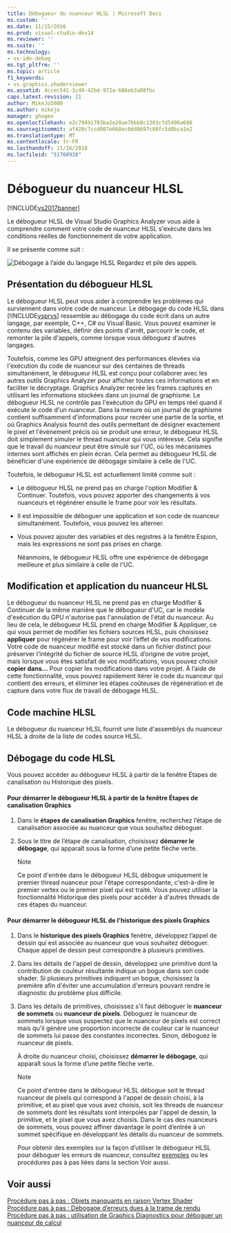 ```yaml
---
title: Débogueur du nuanceur HLSL | Microsoft Docs
ms.custom: ''
ms.date: 11/15/2016
ms.prod: visual-studio-dev14
ms.reviewer: ''
ms.suite: ''
ms.technology:
- vs-ide-debug
ms.tgt_pltfrm: ''
ms.topic: article
f1_keywords:
- vs.graphics.shaderviewer
ms.assetid: 4ccec541-3c49-42bd-972a-686eb3a88fbc
caps.latest.revision: 21
author: MikeJo5000
ms.author: mikejo
manager: ghogen
ms.openlocfilehash: e2c79491703ba2e20ae7bbb8c1303cfd5496a686
ms.sourcegitcommit: af428c7ccd007e668ec0dd8697c88fc5d8bca1e2
ms.translationtype: MT
ms.contentlocale: fr-FR
ms.lasthandoff: 11/16/2018
ms.locfileid: "51760938"
---
```

# <a name="hlsl-shader-debugger"></a>Débogueur du nuanceur HLSL
[!INCLUDE[vs2017banner](../includes/vs2017banner.md)]

Le débogueur HLSL de Visual Studio Graphics Analyzer vous aide à comprendre comment votre code de nuanceur HLSL s'exécute dans les conditions réelles de fonctionnement de votre application.  
  
 Il se présente comme suit :  
  
 ![Débogage à l’aide du langage HLSL Regardez et pile des appels. ](../debugger/media/gfx-diag-demo-hlsl-debugger-orientation.png "gfx_diag_demo_hlsl_debugger_orientation")  
  
## <a name="understanding-the-hlsl-debugger"></a>Présentation du débogueur HLSL  
 Le débogueur HLSL peut vous aider à comprendre les problèmes qui surviennent dans votre code de nuanceur. Le débogage du code HLSL dans [!INCLUDE[vsprvs](../includes/vsprvs-md.md)] ressemble au débogage du code écrit dans un autre langage, par exemple, C++, C# ou Visual Basic. Vous pouvez examiner le contenu des variables, définir des points d'arrêt, parcourir le code, et remonter la pile d'appels, comme lorsque vous déboguez d'autres langages.  
  
 Toutefois, comme les GPU atteignent des performances élevées via l'exécution du code de nuanceur sur des centaines de threads simultanément, le débogueur HLSL est conçu pour collaborer avec les autres outils Graphics Analyzer pour afficher toutes ces informations et en faciliter le décryptage. Graphics Analyzer recrée les frames capturés en utilisant les informations stockées dans un journal de graphisme. Le débogueur HLSL ne contrôle pas l'exécution du GPU en temps réel quand il exécute le code d'un nuanceur. Dans la mesure où un journal de graphisme contient suffisamment d'informations pour recréer une partie de la sortie, et où Graphics Analysis fournit des outils permettant de désigner exactement le pixel et l'événement précis où se produit une erreur, le débogueur HLSL doit simplement simuler le thread nuanceur qui vous intéresse. Cela signifie que le travail du nuanceur peut être simulé sur l'UC, où les mécanismes internes sont affichés en plein écran. Cela permet au débogueur HLSL de bénéficier d'une expérience de débogage similaire à celle de l'UC.  
  
 Toutefois, le débogueur HLSL est actuellement limité comme suit :  
  
- Le débogueur HLSL ne prend pas en charge l'option Modifier & Continuer. Toutefois, vous pouvez apporter des changements à vos nuanceurs et régénérer ensuite le frame pour voir les résultats.  
  
- Il est impossible de déboguer une application et son code de nuanceur simultanément. Toutefois, vous pouvez les alterner.  
  
- Vous pouvez ajouter des variables et des registres à la fenêtre Espion, mais les expressions ne sont pas prises en charge.  
  
  Néanmoins, le débogueur HLSL offre une expérience de débogage meilleure et plus similaire à celle de l'UC.  
  
## <a name="hlsl-shader-edit--apply"></a>Modification et application du nuanceur HLSL  
 Le débogueur du nuanceur HLSL ne prend pas en charge Modifier & Continuer de la même manière que le débogueur d'UC, car le modèle d'exécution du GPU n'autorise pas l'annulation de l'état du nuanceur. Au lieu de cela, le débogueur HLSL prend en charge Modifier & Appliquer, ce qui vous permet de modifier les fichiers sources HLSL, puis choisissez **appliquer** pour régénérer le frame pour voir l’effet de vos modifications. Votre code de nuanceur modifié est stocké dans un fichier distinct pour préserver l’intégrité du fichier de source HLSL d’origine de votre projet, mais lorsque vous êtes satisfait de vos modifications, vous pouvez choisir **copier dans...** Pour copier les modifications dans votre projet. À l’aide de cette fonctionnalité, vous pouvez rapidement itérer le code du nuanceur qui contient des erreurs, et éliminer les étapes coûteuses de régénération et de capture dans votre flux de travail de débogage HLSL.  
  
## <a name="hlsl-disassembly"></a>Code machine HLSL  
 Le débogueur du nuanceur HLSL fournit une liste d'assemblys du nuanceur HLSL à droite de la liste de codes source HLSL.  
  
## <a name="debugging-hlsl-code"></a>Débogage du code HLSL  
 Vous pouvez accéder au débogueur HLSL à partir de la fenêtre Étapes de canalisation ou Historique des pixels.  
  
#### <a name="to-start-the-hlsl-debugger-from-the-graphics-pipeline-stages-window"></a>Pour démarrer le débogueur HLSL à partir de la fenêtre Étapes de canalisation Graphics  
  
1.  Dans le **étapes de canalisation Graphics** fenêtre, recherchez l’étape de canalisation associée au nuanceur que vous souhaitez déboguer.  
  
2.  Sous le titre de l’étape de canalisation, choisissez **démarrer le débogage**, qui apparaît sous la forme d’une petite flèche verte.  
  
    > [!NOTE]
    >  Ce point d'entrée dans le débogueur HLSL débogue uniquement le premier thread nuanceur pour l'étape correspondante, c'est-à-dire le premier vertex ou le premier pixel qui est traité. Vous pouvez utiliser la fonctionnalité Historique des pixels pour accéder à d'autres threads de ces étapes du nuanceur.  
  
#### <a name="to-start-the-hlsl-debugger-from-the-graphics-pixel-history"></a>Pour démarrer le débogueur HLSL de l'historique des pixels Graphics  
  
1. Dans le **historique des pixels Graphics** fenêtre, développez l’appel de dessin qui est associée au nuanceur que vous souhaitez déboguer. Chaque appel de dessin peut correspondre à plusieurs primitives.  
  
2. Dans les détails de l'appel de dessin, développez une primitive dont la contribution de couleur résultante indique un bogue dans son code shader. Si plusieurs primitives indiquent un bogue, choisissez la première afin d'éviter une accumulation d'erreurs pouvant rendre le diagnostic du problème plus difficile.  
  
3. Dans les détails de primitives, choisissez s’il faut déboguer le **nuanceur de sommets** ou **nuanceur de pixels**. Déboguez le nuanceur de sommets lorsque vous suspectez que le nuanceur de pixels est correct mais qu'il génère une proportion incorrecte de couleur car le nuanceur de sommets lui passe des constantes incorrectes. Sinon, déboguez le nuanceur de pixels.  
  
    À droite du nuanceur choisi, choisissez **démarrer le débogage**, qui apparaît sous la forme d’une petite flèche verte.  
  
   > [!NOTE]
   >  Ce point d'entrée dans le débogueur HLSL débogue soit le thread nuanceur de pixels qui correspond à l'appel de dessin choisi, à la primitive, et au pixel que vous avez choisis, soit les threads de nuanceur de sommets dont les résultats sont interpolés par l'appel de dessin, la primitive, et le pixel que vous avez choisis. Dans le cas des nuanceurs de sommets, vous pouvez affiner davantage le point d’entrée à un sommet spécifique en développant les détails du nuanceur de sommets.  
  
   Pour obtenir des exemples sur la façon d’utiliser le débogueur HLSL pour déboguer les erreurs de nuanceur, consultez [exemples](../debugger/graphics-diagnostics-examples.md) ou les procédures pas à pas liées dans la section Voir aussi.  
  
## <a name="see-also"></a>Voir aussi  
 [Procédure pas à pas : Objets manquants en raison Vertex Shader](../debugger/walkthrough-missing-objects-due-to-vertex-shading.md)   
 [Procédure pas à pas : Débogage d’erreurs dues à la trame de rendu](../debugger/walkthrough-debugging-rendering-errors-due-to-shading.md)   
 [Procédure pas à pas : utilisation de Graphics Diagnostics pour déboguer un nuanceur de calcul](../debugger/walkthrough-using-graphics-diagnostics-to-debug-a-compute-shader.md)



